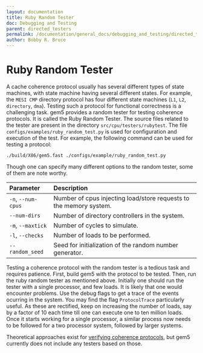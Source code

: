```yaml
---
layout: documentation
title: Ruby Random Tester
doc: Debugging and Testing
parent: directed_testers
permalink: /documentation/general_docs/debugging_and_testing/directed_testers/ruby_random_tester/
author: Bobby R. Bruce
---
```


# Ruby Random Tester

A cache coherence protocol usually has several different types of state
machines, with state machine having several different states. For example, the
`MESI CMP` directory protocol has four different state machines (`L1`, `L2`,
`directory`, `dma`). Testing such a protocol for functional correctness is a
challenging task. gem5 provides a random tester for testing coherence
protocols. It is called the Ruby Random Tester. The source files related to the
tester are present in the directory `src/cpu/testers/rubytest`. The file
`configs/examples/ruby_random_test.py` is used for configuration and execution
of the test. For example, the following command can be used for testing a
protocol:

```
./build/X86/gem5.fast ./configs/example/ruby_random_test.py
```

Though one can specify many different options to the random tester, some of
them are note worthy.

|Parameter         |Description                                                       |
|:-----------------|:-----------------------------------------------------------------|
|`-n`, `--num-cpus`|Number of cpus injecting load/store requests to the memory system.|
|`--num-dirs`      |Number of directory controllers in the system.                    |
|`-m`, `--maxtick` |Number of cycles to simulate.                                     |
|`-l`, `--checks`  |Number of loads to be performed.                                  |
|`--random_seed`   |Seed for initialization of the random number generator.           |


Testing a coherence protocol with the random tester is a tedious task and
requires patience. First, build gem5 with the protocol to be tested. Then, run
the ruby random tester as mentioned above. Initially one should run the tester
with a single processor, and few loads. It is likely that one would encounter
problems. Use the debug flags to get a trace of the events ocurring in the
system. You may find the flag `ProtocolTrace` particularly useful. As these are
rectified, keep on increasing the number of loads, say by a factor of 10 each
time till one can execute one to ten million loads. Once it starts working for
a single processor, a similar process now needs to be followed for a two
processor system, followed by larger systems.

Theoretical approaches exist for [verifying coherence protocols](
https://doi.org/10.1145/248621.248624), but gem5 currently does not include any
testers based on those.
